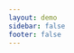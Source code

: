 ```yaml
---
layout: demo
sidebar: false
footer: false
---
```


<!-- 
# 指南
DEMO 演示
<demo vue="../../components/index.vue"/> -->